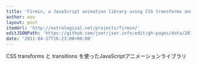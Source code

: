 ```yaml
---
title: 'Firmin, a JavaScript animation library using CSS transforms and transitions'
author: azu
layout: post
itemUrl: 'http://extralogical.net/projects/firmin/'
editJSONPath: 'https://github.com/jser/jser.info/edit/gh-pages/data/2011/04/index.json'
date: '2011-04-17T16:23:00+00:00'
---
```

CSS transforms と transitions を使ったJavaScriptアニメーションライブラリ
